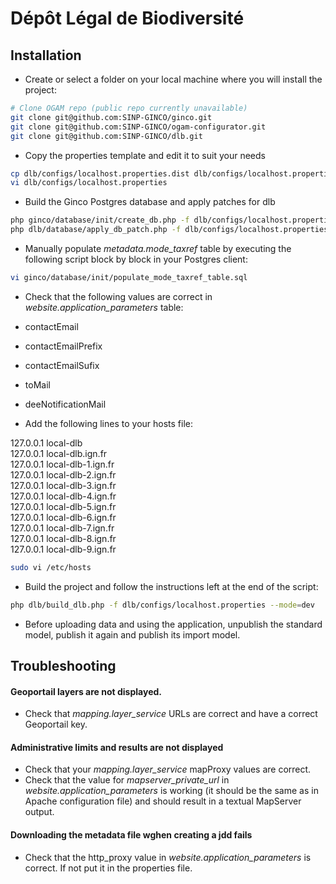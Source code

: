 # Dépôt Légal de Biodiversité

## Installation

* Create or select a folder on your local machine where you will install the project:
```bash
# Clone OGAM repo (public repo currently unavailable)
git clone git@github.com:SINP-GINCO/ginco.git
git clone git@github.com:SINP-GINCO/ogam-configurator.git
git clone git@github.com:SINP-GINCO/dlb.git
```
* Copy the properties template and edit it to suit your needs
```bash
cp dlb/configs/localhost.properties.dist dlb/configs/localhost.properties
vi dlb/configs/localhost.properties
```
* Build the Ginco Postgres database and apply patches for dlb
```bash
php ginco/database/init/create_db.php -f dlb/configs/localhost.properties
php dlb/database/apply_db_patch.php -f dlb/configs/localhost.properties
```

* Manually populate *metadata.mode_taxref* table by executing the following script block by block in your Postgres client:
```bash
vi ginco/database/init/populate_mode_taxref_table.sql
```

* Check that the following values are correct in *website.application_parameters* table:
 * contactEmail
 * contactEmailPrefix
 * contactEmailSufix
 * toMail
 * deeNotificationMail


* Add the following lines to your hosts file:

 127.0.0.1 local-dlb  
 127.0.0.1 local-dlb.ign.fr  
 127.0.0.1 local-dlb-1.ign.fr  
 127.0.0.1 local-dlb-2.ign.fr  
 127.0.0.1 local-dlb-3.ign.fr  
 127.0.0.1 local-dlb-4.ign.fr  
 127.0.0.1 local-dlb-5.ign.fr  
 127.0.0.1 local-dlb-6.ign.fr  
 127.0.0.1 local-dlb-7.ign.fr  
 127.0.0.1 local-dlb-8.ign.fr  
 127.0.0.1 local-dlb-9.ign.fr  
 ```bash
 sudo vi /etc/hosts
 ```

* Build the project and follow the instructions left at the end of the script:
```bash
php dlb/build_dlb.php -f dlb/configs/localhost.properties --mode=dev
```

* Before uploading data and using the application, unpublish the standard model, publish it again and publish its import model.

## Troubleshooting

#### Geoportail layers are not displayed.
* Check that *mapping.layer_service* URLs are correct and have a correct Geoportail key.

#### Administrative limits and results are not displayed
* Check that your *mapping.layer_service* mapProxy values are correct.
* Check that the value for *mapserver_private_url* in *website.application_parameters* is working (it should be the same as in Apache configuration file) and should result
in a textual MapServer output.

#### Downloading the metadata file wghen creating a jdd fails
* Check that the http_proxy value in *website.application_parameters* is correct. If not put it in the properties file.
